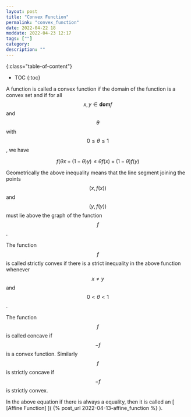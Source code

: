 ```yaml
---
layout: post
title: "Convex Function"
permalink: "convex_function"
date: 2022-04-22 18
moddate: 2022-04-23 12:17
tags: [""]
category:
description: ""
---
```


{:class="table-of-content"}
* TOC 
{:toc}

A function is called a convex function if the domain of the function is a convex
set and if for all $$x,y \in \boldsymbol{dom} f$$ and $$\theta$$ with $$0 \leq \theta \leq
1$$, we have 

$$ f(\theta x + (1-\theta) y) \leq \theta f(x) + (1-\theta) f(y)$$

Geometrically the above inequality means that the line segment joining the points $$(x, f(x))$$
and $$(y, f(y))$$ must lie above the graph of the function $$f$$. 

The function $$f$$ is called strictly convex if there is a strict inequality in
the above function whenever $$x \neq y$$ and $$0 < \theta <  1$$.

The function $$f$$ is called concave if $$-f$$ is a convex function. Similarly
$$f$$ is strictly concave if $$-f$$ is strictly convex.

In the above equation if there is always a equality, then it is called an
[ [Affine Function] ]( {% post_url 2022-04-13-affine_function %} ).
